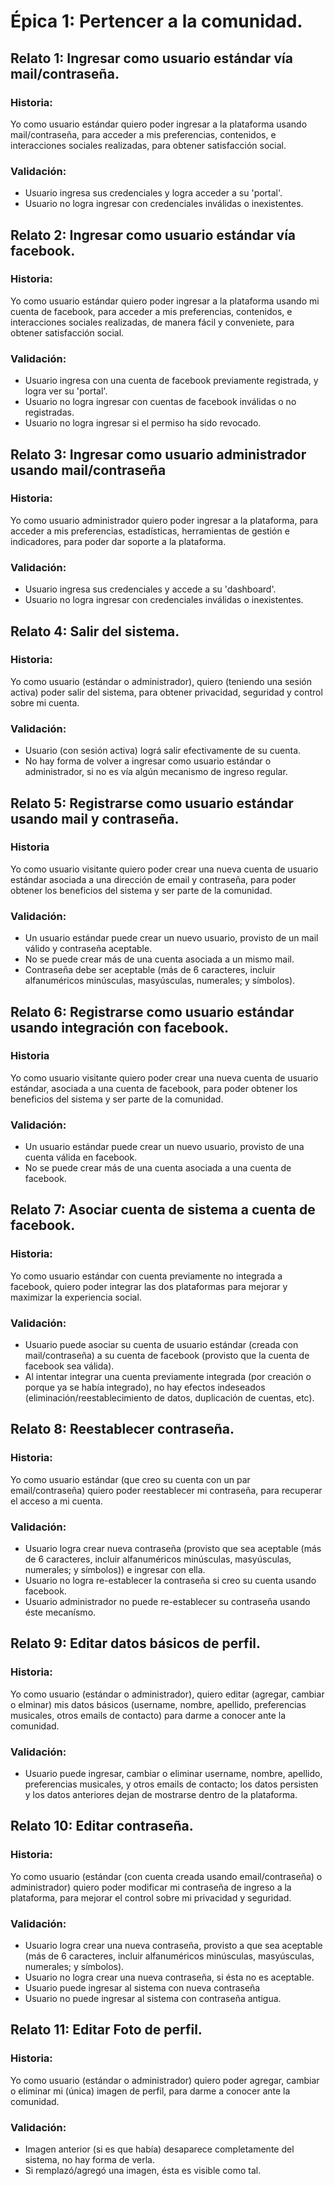 # Épica 1: Pertencer a la comunidad.

## Relato 1: Ingresar como usuario estándar vía mail/contraseña.
### Historia:
Yo como usuario estándar quiero poder ingresar a la plataforma usando mail/contraseña, para acceder a mis preferencias, contenidos, e interacciones sociales realizadas, para obtener satisfacción social.
### Validación:
* Usuario ingresa sus credenciales y logra acceder a su 'portal'.
* Usuario no logra ingresar con credenciales inválidas o inexistentes.


## Relato 2: Ingresar como usuario estándar vía facebook.
### Historia:
Yo como usuario estándar quiero poder ingresar a la plataforma usando mi cuenta de facebook, para acceder a mis preferencias, contenidos, e interacciones sociales realizadas, de manera fácil y conveniete, para obtener satisfacción social.
### Validación:
* Usuario ingresa con una cuenta de facebook previamente registrada, y logra ver su 'portal'.
* Usuario no logra ingresar con cuentas de facebook inválidas o no registradas.
* Usuario no logra ingresar si el permiso ha sido revocado.


## Relato 3: Ingresar como usuario administrador usando mail/contraseña
### Historia: 
Yo como usuario administrador quiero poder ingresar a la plataforma, para acceder a mis preferencias, estadísticas, herramientas de gestión e indicadores, para poder dar soporte a la plataforma.
### Validación:
* Usuario ingresa sus credenciales y accede a su 'dashboard'.
* Usuario no logra ingresar con credenciales inválidas o inexistentes.


## Relato 4: Salir del sistema.
### Historia: 
Yo como usuario (estándar o administrador), quiero (teniendo una sesión activa) poder salir del sistema, para obtener privacidad, seguridad y control sobre mi cuenta.
### Validación: 
* Usuario (con sesión activa) lográ salir efectivamente de su cuenta.
* No hay forma de volver a ingresar como usuario estándar o administrador, si no es vía algún mecanismo de ingreso regular. 


## Relato 5: Registrarse como usuario estándar usando mail y contraseña.
### Historia
Yo como usuario visitante quiero poder crear una nueva cuenta de usuario estándar asociada a una dirección de email y contraseña, para poder obtener los beneficios del sistema y ser parte de la comunidad.
### Validación:
* Un usuario estándar puede crear un nuevo usuario, provisto de un mail válido y contraseña aceptable.
* No se puede crear más de una cuenta asociada a un mismo mail. 
* Contraseña debe ser aceptable (más de 6 caracteres, incluir alfanuméricos minúsculas, masyúsculas, numerales; y símbolos).


## Relato 6: Registrarse como usuario estándar usando integración con facebook.
### Historia
Yo como usuario visitante quiero poder crear una nueva cuenta de usuario estándar, asociada a una cuenta de facebook, para poder obtener los beneficios del sistema y ser parte de la comunidad.
### Validación:
* Un usuario estándar puede crear un nuevo usuario, provisto de una cuenta válida en facebook.
* No se puede crear más de una cuenta asociada a una cuenta de facebook.
 

## Relato 7: Asociar cuenta de sistema a cuenta de facebook.
### Historia:
Yo como usuario estándar con cuenta previamente no integrada a facebook, quiero poder integrar las dos plataformas para mejorar y maximizar la experiencia social.
### Validación:
* Usuario puede asociar su cuenta de usuario estándar (creada con mail/contraseña) a su cuenta de facebook (provisto que la cuenta de facebook sea válida).
* Al intentar integrar una cuenta previamente integrada (por creación o porque ya se había integrado), no hay efectos indeseados (eliminación/reestablecimiento de datos, duplicación de cuentas, etc).

## Relato 8: Reestablecer contraseña. 
### Historia: 
Yo como usuario estándar (que creo su cuenta con un par email/contraseña) quiero poder reestablecer mi contraseña, para recuperar el acceso a mi cuenta.
### Validación:
* Usuario logra crear nueva contraseña (provisto que sea aceptable (más de 6 caracteres, incluir alfanuméricos minúsculas, masyúsculas, numerales; y símbolos)) e ingresar con ella. 
* Usuario no logra re-establecer la contraseña si creo su cuenta usando facebook.
* Usuario administrador no puede re-establecer su contraseña usando éste mecanísmo.


## Relato 9: Editar datos básicos de perfil.
### Historia:
Yo como usuario (estándar o administrador), quiero editar (agregar, cambiar o elminar) mis datos básicos (username, nombre, apellido, preferencias musicales, otros emails de contacto) para darme a conocer ante la comunidad.  
### Validación:
* Usuario puede ingresar, cambiar o eliminar username, nombre, apellido, preferencias musicales, y otros emails de contacto; los datos persisten y los datos anteriores dejan de mostrarse dentro de la plataforma.


## Relato 10: Editar contraseña.
### Historia:
Yo como usuario (estándar (con cuenta creada usando email/contraseña) o administrador) quiero poder modificar mi contraseña de ingreso a la plataforma, para mejorar el control sobre mi privacidad y seguridad.
### Validación:
* Usuario logra crear una nueva contraseña, provisto a que sea aceptable (más de 6 caracteres, incluir alfanuméricos minúsculas, masyúsculas, numerales; y símbolos). 
* Usuario no logra crear una nueva contraseña, si ésta no es aceptable. 
* Usuario puede ingresar al sistema con nueva contraseña 
* Usuario no puede ingresar al sistema con contraseña antigua.


## Relato 11: Editar Foto de perfil. 
### Historia:
Yo como usuario (estándar o administrador) quiero poder agregar, cambiar o eliminar mi (única) imagen de perfil, para darme a conocer ante la comunidad.
### Validación: 
* Imagen anterior (si es que había) desaparece completamente del sistema, no hay forma de verla.
* Si remplazó/agregó una imagen, ésta es visible como tal.

